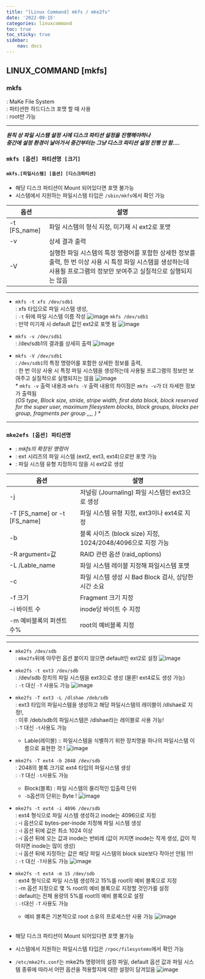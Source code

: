 ```yaml
---
title: "[Linux Command] mkfs / mke2fs"
date: '2022-09-15'
categories: linuxcommand
toc: true
toc_sticky: true
sidebar:
    nav: docs
---
```


## LINUX_COMMAND [mkfs]
### mkfs
: MaKe File System<br/>: 파티션한 하드디스크 포맷 할 때 사용<br/>: root만 가능
***

***원칙 상 파일 시스템 설정 시에 디스크 파티션 설정을 진행해야하나<br/>중간에  설정 환경이 날아가서 중간부터는 그냥 디스크 파티션 설정 진행 안 함....***

### `mkfs [옵션] 파티션명 [크기]`
#### `mkfs.[파일시스템] [옵션] [디스크파티션]`
* 해당 디스크 파티션이 Mount 되어있다면 포맷 불가능
* 시스템에서 지원하는 파일시스템 타입은 `/sbin/mkfs`에서 확인 가능<br/>

| 옵션 | 설명 |
|--|--|
| -t [FS_name] | 파일 시스템의 형식 지정, 미기재 시 ext2로 포맷 |
| -v | 상세 결과 출력 |
| -V | 실행한 파일 시스템의 특정 명령어를 포함한 상세한 정보를 출력, 한 번 이상 사용 시 특정 파일 시스템을 생성하는데 사용될 프로그램의 정보만 보여주고 실질적으로 실행되지는 않음 |

***
- `mkfs -t xfs /dev/sdb1` <br/>: xfs 타입으로 파일 시스템 생성,<br/>: `-t` 뒤에 파일 시스템 이름 작성
![image](https://user-images.githubusercontent.com/111679538/192184157-2952d884-d418-4963-8908-82722a0985c3.png "mkfs_option '-t'")
 `mkfs /dev/sdb1`<br/>: 만약 미기재 시 default 값인 ext2로 포맷 됨
![image](https://user-images.githubusercontent.com/111679538/192183737-3f2ee7a4-bb58-4bbd-b3cb-8b9d6a54f121.png "mkfs_defaults_ext2")
 
* `mkfs -v /dev/sdb1` <br/>: /dev/sdb1의 결과를 상세히 출력
![image](https://user-images.githubusercontent.com/111679538/192190816-17287e6f-22a8-4523-8223-ed289f0016f8.png "mkfs_option '-v'")

* `mkfs -V /dev/sdb1`<br/>: `/dev/sdb1`의 특정 명령어를 포함한 상세한 정보를 출력, <br/>: 한 번 이상 사용 시 특정 파일 시스템을 생성하는데 사용될 프로그램의 정보만 보여주고 실질적으로 실행되지는 않음
![image](https://user-images.githubusercontent.com/111679538/192190992-1ccff6bb-d4c3-4c6d-8e4d-26bcbf1ea918.png "mkfs_option '-V'")
<br/> * `mkfs -v` 출력 내용과 `mkfs -V` 출력 내용의 차이점은 `mkfs -v`가 더 자세한 정보가 출력됨 <Br/>*(OS type, Block size, stride, stripe width, first data block, block reserved for the super user, maximum filesystem blocks, block groups, blocks per group, fragments per group ,,,, )*  *

***

### `mke2efs [옵션] 파티션명`<br/>
* : *mkfs의 확장된 명령어*<br/>
* : ext 시리즈의 파일 시스템 (ext2, ext3, ext4)으로만 포맷 가능<br/>
* : 파일 시스템 유형 지정하지 않을 시 ext2로 생성

| 옵션 | 설명 |
|--|--|
| -j | 저널링 (Journaling) 파일 시스템인 ext3으로 생성 |
| -T [FS_name] or -t [FS_name] | 파일 시스템 유형 지정, ext3이나 ext4로 지정 |
| -b | 블록 사이즈 (block size) 지정, 1024/2048/4096으로 지정 가능 |
| -R argument=값 | RAID 관련 옵션 (raid_options)|
| -L /Lable_name | 파일 시스템 레이블 지정해 파일시스템 포맷|
| -c | 파일 시스템 생성 시 Bad Block 검사, 상당한 시간 소요 | 
| -f 크기| Fragment 크기 지정 |
| -i 바이트 수 | inode당 바이트 수 지정 |
| -m 예비블록의 퍼센트 수% | root의 예비블록 지정 |

***
- `mke2fs /dev/sdb` <br/>: `mke2fs`뒤에 아무런 옵션 붙이지 않으면 default인 ext2로 설정
![image](https://user-images.githubusercontent.com/111679538/202099364-ccae82e6-75b3-4be1-b44a-1dad36bf4723.png "mke2fs_no+options")

- `mke2fs -t ext3 /dev/sdb` <br/>: /dev/sdb 장치의 파일 시스템을 ext3으로 생성 (물론! ext4로도 생성 가능)<br/>: `-t` 대신 `-T` 사용도 가능
![image](https://user-images.githubusercontent.com/111679538/202387959-b194af09-0860-4d7e-bf36-c6280b7da0f3.png "mke2fs -t [FS_name]")

- `mke2fs -T ext3 -L /dlshae /deb/sdb`<br/>: ext3 타입의 파일시스템을 생성하고 해당 파일시스템의 레이블이 /dlshae로 지정!,<br/>: 이후 /deb/sdb의 파일시스템은 /dlshae라는 레이블로 사용 가능!<br/>:`-T` 대신 `-t`사용도 가능
	- Lable(레이블) :: 파일시스템을 식별하기 위한 장치명을 하나의 파일시스템 이름으로 표현한 것 !
![image](https://user-images.githubusercontent.com/111679538/202389652-b2fe39ec-0e24-47eb-80c1-33d8e410025f.png "mke2fs -L Lable+name")

- `mke2fs -T ext4 -b 2048 /dev/sdb`<br/>: 2048의 블록 크기로 ext4 타입의 파일시스템 생성<br/>: `-T` 대신 `-t`사용도 가능
	- Block(블록) : 파일 시스템의 물리적인 입출력 단위
	- `-b`옵션의 단위는 Byte !
![image](https://user-images.githubusercontent.com/111679538/203676588-18292e1b-229e-4f1d-873f-f298da76b906.png "mke2fs -b Block+size")

* `mke2fs -t ext4 -i 4096 /dev/sdb`<br/>: ext4 형식으로 파일 시스템 생성하고 inode는 4096으로 지정<br/>: -i 옵션으로 bytes-per-inode 지정해 파일 시스템 생성<br/>: -i 옵션 뒤에 값은 최소 1024 이상<br/>: -i 옵션 뒤에 오는 값과 inode는 반비례 (값이 커지면 inode는 작게 생성, 값이 작아지면 inode는 많이 생성)<br/>: -i 옵션 뒤에 지정하는 값은 해당 파일 시스템의 block size보다 작아선 안됨 !!!! <br/>: `-t` 대신 `-T`사용도 가능
![image](https://user-images.githubusercontent.com/111679538/203684032-8aec9fe0-e690-40e6-b3c8-18965754dcd3.png "mke2fs -i Inode+size")

* `mke2fs -t ext4 -m 15 /dev/sdb`<br/>: ext4 형식으로 파일 시스템 생성하고 15%를 root의 예비 블록으로 지정<br/>: -m 옵션 지정으로 몇 % root의 예비 블록으로 지정할 것인가를 설정<br/>: default는 전체 용량의 5%를 root의 예비 블록으로 설정<br/>: `-t`대신 `-T` 사용도 가능
	* 예비 블록은 기본적으로 root 소유의 프로세스만 사용 가능
![image](https://user-images.githubusercontent.com/111679538/203685382-e4248b8c-a91f-44e4-b755-63dad16265b4.png)
<br/><br/>
* 해당 디스크 파티션이 Mount 되어있다면 포맷 불가능
* 시스템에서 지원하는 파일시스템 타입은 `/rpoc/filesystems`에서 확인 가능
* `/etc/mke2fs.conf`는 mke2fs 명령어의 설정 파일, default 옵션 값과 파일 시스템 종류에 따라서 어떤 옵션을 적용할지에 대한 설정이 담겨있음
![image](https://user-images.githubusercontent.com/111679538/203682087-62b5baff-8c56-4ff6-ac0b-6c801feb891e.png "/etc/mke2fs.conf")

